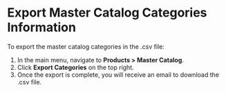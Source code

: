 # Export Master Catalog Categories Information

To export the master catalog categories in the .csv file:

1. In the main menu, navigate to **Products > Master Catalog**.
2. Click **Export Categories** on the top right.
3. Once the export is complete, you will receive an email to download the .csv file.

